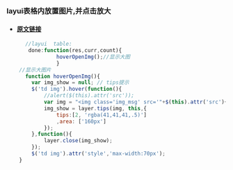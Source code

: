 ### layui表格内放置图片,并点击放大

* #### [**原文链接**](https://blog.csdn.net/huangbaokang/article/details/80697341)

```js
      //layui  table:
       done:function(res,curr,count){
                hoverOpenImg();//显示大图
                }
    //显示大图片
      function hoverOpenImg(){
        var img_show = null; // tips提示
        $('td img').hover(function(){
            //alert($(this).attr('src'));
            var img = "<img class='img_msg' src='"+$(this).attr('src')+"' style='width:130px;' />";
            img_show = layer.tips(img, this,{
                tips:[2, 'rgba(41,41,41,.5)']
                ,area: ['160px']
            });
        },function(){
            layer.close(img_show);
        });
        $('td img').attr('style','max-width:70px');
    }
```



